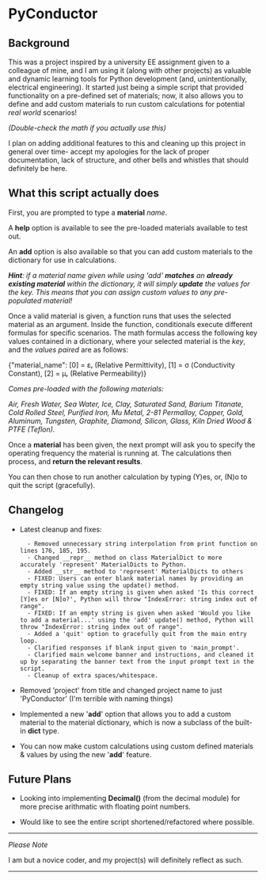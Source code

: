 PyConductor
===========


Background
----------
This was a project inspired by a university EE assignment given to a colleague of mine, and I am using it (along with other projects) as valuable and dynamic learning tools for Python development (and, unintentionally, electrical engineering). It started just being a simple script that provided functionality on a pre-defined set of materials; now, it also allows you to define and add custom materials to run custom calculations for potential *real world* scenarios!

*(Double-check the math if you actually use this)*

I plan on adding additional features to this and cleaning up this project in general over time- accept my apologies for the lack of proper documentation, lack of structure, and other bells and whistles that should definitely be here.


What this script actually does
------------------------------

First, you are prompted to type a **material** *name*.

A **help** option is available to see the pre-loaded  materials available to test out.

An **add** option is also available so that you can add custom materials to the dictionary for use in calculations.

***Hint**: if a material name given while using 'add' **matches** an **already existing material** within the dictionary, it will simply **update** the values for the key. This means that you can assign custom values to any pre-populated material!*

Once a valid material is given, a function runs that uses the selected material as an argument. Inside the function, conditionals execute different formulas for specific scenarios. The math formulas access the following key values contained in a dictionary, where your selected material is the *key*, and the *values paired* are as follows:

{"material_name": [0] = εᵣ (Relative Permittivity), [1] = σ (Conductivity Constant), [2] = μᵣ (Relative Permeability)}

   *Comes pre-loaded with the following materials:*

   *Air, Fresh Water, Sea Water, Ice, Clay, Saturated Sand, Barium Titanate, Cold Rolled Steel, Purified Iron, Mu Metal, 2-81
   Permalloy, Copper, Gold, Aluminum, Tungsten, Graphite, Diamond, Silicon, Glass, Kiln Dried Wood & PTFE (Teflon).*

Once a **material** has been given, the next prompt will ask you to specify the operating frequency the material is running at. The calculations then process, and **return the relevant results**.

You can then chose to run another calculation by typing (Y)es, or, (N)o to quit the script (gracefully).


Changelog
---------

- Latest cleanup and fixes:

        - Removed unnecessary string interpolation from print function on lines 176, 185, 195.
        - Changed __repr__ method on class MaterialDict to more accurately 'represent' MaterialDicts to Python.
        - Added __str__ method to 'represent' MaterialDicts to others
        - FIXED: Users can enter blank material names by providing an empty string value using the update() method.
        - FIXED: If an empty string is given when asked 'Is this correct [Y]es or [N]o?', Python will throw "IndexError: string index out of range".
        - FIXED: If an empty string is given when asked 'Would you like to add a material...' using the 'add' update() method, Python will throw "IndexError: string index out of range".
        - Added a 'quit' option to gracefully quit from the main entry loop.
        - Clarified responses if blank input given to 'main_prompt'.
        - Clarified main welcome banner and instructions, and cleaned it up by separating the banner text from the input prompt text in the script.
        - Cleanup of extra spaces/whitespace.

- Removed 'project' from title and changed project name to just 'PyConductor' (I'm terrible with naming things)

- Implemented a new '**add**' option that allows you to add a custom material to the material dictionary, which is now a subclass of the built-in **dict** type.

- You can now make custom calculations using custom defined materials & values by using the new '**add**' feature.

Future Plans
------------
- Looking into implementing **Decimal()** (from the decimal module) for more precise arithmatic with floating point numbers.

- Would like to see the entire script shortened/refactored where possible.

***
*Please Note*

I am but a novice coder, and my project(s) will definitely reflect as such.

***
